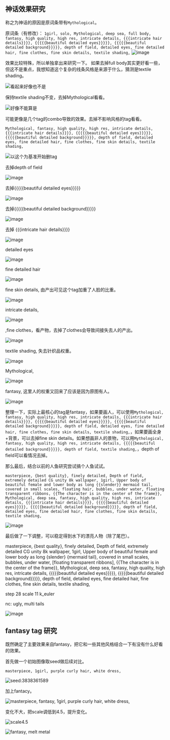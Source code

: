 ## 神话效果研究

称之为神话的原因是原词条带有`Mythological`。

原词条（有修改）：
`1girl, solo, Mythological, deep sea, full body, fantasy, high quality, high res, intricate details, {{{intricate hair details}}}}, {{{{{beautiful detailed eyes}}}}}, {{{{{beautiful detailed background}}}}}, depth of field, detailed eyes, fine detailed hair, fine clothes, fine skin details, textile shading,`
![image](../pic_stoarge/NovelAi%20pic/1girl,%20solo,%20Mythological,%20deep%20sea,%20full%20body,%20fantasy,%20high%20quality,%20high%20res,%20s-2545919650.png)

效果比较特殊，所以单独拿出来研究一下。
如果去掉full body其实更好看一些，但这不是重点，我想知道这个复杂的线条风格是来源于什么，猜测是textile shading。

![看起来好像也不是](../pic_stoarge/NovelAi%20pic/1girl,%20solo,%20Mythological,%20deep%20sea,%20full%20body,%20fantasy,%20high%20quality,%20high%20res,%20s-3947682317.png)

保持textile shading不变，去掉Mythological看看。

![好像不能算是](../pic_stoarge/NovelAi%20pic/1girl,%20solo,%20deep%20sea,%20full%20body,%20fantasy,%20high%20quality,%20high%20res,%20intricate%20det%20s-3356352857.png)

可能更像是几个tag的combo导致的效果。去掉不影响风格的tag看看。

`Mythological, fantasy, high quality, high res, intricate details, {{{intricate hair details}}}}, {{{{{beautiful detailed eyes}}}}}, {{{{{beautiful detailed background}}}}}, depth of field, detailed eyes, fine detailed hair, fine clothes, fine skin details, textile shading,`

![以这个为基准开始删tag](../pic_stoarge/NovelAi%20pic/Mythological,%20fantasy,%20high%20quality,%20high%20res,%20intricate%20details,%20%7B%7B%7Bintricate%20h%20s-1150470811.png)

去掉depth of field

![image](../pic_stoarge/NovelAi%20pic/Mythological,%20fantasy,%20high%20quality,%20high%20res,%20intricate%20details,%20%7B%7B%7Bintricate%20h%20s-1150470811%20(copy%201).png)

去掉{{{{{beautiful detailed eyes}}}}}

![image](../pic_stoarge/NovelAi%20pic/Mythological,%20fantasy,%20high%20quality,%20high%20res,%20intricate%20details,%20%7B%7B%7Bintricate%20h%20s-1150470811%20(copy%202).png)

去掉{{{{{beautiful detailed background}}}}}

![image](../pic_stoarge/NovelAi%20pic/Mythological,%20fantasy,%20high%20quality,%20high%20res,%20intricate%20details,%20%7B%7B%7Bintricate%20h%20s-1150470811%20(copy%203).png)

去掉 {{{intricate hair details}}}}

![image](../pic_stoarge/NovelAi%20pic/Mythological,%20fantasy,%20high%20quality,%20high%20res,%20intricate%20details,%20detailed%20eyes,%20s-1150470811.png)

detailed eyes

![image](../pic_stoarge/NovelAi%20pic/Mythological,%20fantasy,%20high%20quality,%20high%20res,%20intricate%20details,%20fine%20detailed%20s-1150470811.png)

fine detailed hair

![image](../pic_stoarge/NovelAi%20pic/Mythological,%20fantasy,%20high%20quality,%20high%20res,%20intricate%20details,%20fine%20clothes,%20s-1150470811.png)

fine skin details, 由产出可见这个tag加重了人脸的比重。

![image](../pic_stoarge/NovelAi%20pic/Mythological,%20fantasy,%20high%20quality,%20high%20res,%20intricate%20details,%20fine%20clothes,t%20s-1150470811.png)

intricate details, 

![image](../pic_stoarge/NovelAi%20pic/Mythological,%20fantasy,%20high%20quality,%20high%20res,fine%20clothes,textile%20shading,%20s-1150470811.png)

,fine clothes，看产物，去掉了clothes会导致间接失去人的产出。

![image](../pic_stoarge/NovelAi%20pic/Mythological,%20fantasy,%20high%20quality,%20high%20res,textile%20shading,%20s-1150470811.png)

textile shading, 失去针织品权重。

![image](../pic_stoarge/NovelAi%20pic/Mythological,%20fantasy,%20high%20quality,%20high%20res,%20s-1150470811.png)

Mythological, 

![image](../pic_stoarge/NovelAi%20pic/fantasy,%20high%20quality,%20high%20res,%20s-1150470811.png)

fantasy, 这里人的权重又回来了应该是因为原图有人。

![image](../pic_stoarge/NovelAi%20pic/high%20quality,%20high%20res,%20s-1150470811.png)

整理一下，实际上最核心的tag是fantasy，如果要画人，可以使用`Mythological, fantasy, high quality, high res, intricate details, {{{intricate hair details}}}}, {{{{{beautiful detailed eyes}}}}}, {{{{{beautiful detailed background}}}}}, depth of field, detailed eyes, fine detailed hair, fine clothes, fine skin details, textile shading,`，如果要画全身+背景，可以去掉fine skin details。如果想画非人的景物，可以用`Mythological, fantasy, high quality, high res, intricate details, {{{{{beautiful detailed background}}}}}, depth of field, textile shading,`，depth of field可以看情况去掉。

那么最后，结合以前的人鱼研究尝试搞个人鱼试试。

`masterpiece, {best quality}, finely detailed, Depth of field, extremely detailed CG unity 8k wallpaper, 1girl, Upper body of beautiful female and lower body as long {{slender}} mermaid tail, covered in small scales, floating hair, bubbles, under water, floating transparent ribbons, {{The character is in the center of the frame}}, Mythological, deep sea, fantasy, high quality, high res, intricate details, {{{intricate hair details}}}}, {{{{{beautiful detailed eyes}}}}}, {{{{{beautiful detailed background}}}}}, depth of field, detailed eyes, fine detailed hair, fine clothes, fine skin details, textile shading,`

![image](../pic_stoarge/NovelAi%20pic/masterpiece,%20%7Bbest%20quality%7D,%20finely%20detailed,%20Depth%20of%20field,%20extremely%20detailed%20s-1667880003.png)

最后做了一下调整，可以稳定得到水下的漂亮人物（除了尾巴）。

masterpiece, {best quality}, finely detailed, Depth of field, extremely detailed CG unity 8k wallpaper, 1girl, Upper body of beautiful female and lower body as long {slender} {mermaid tail}, covered in small scales, bubbles, under water, [floating transparent ribbons], {{The character is in the center of the frame}}, Mythological, deep sea, fantasy, high quality, high res, intricate details, {{{{{beautiful detailed eyes}}}}}, {{{{{beautiful detailed background}}}}}, depth of field, detailed eyes, fine detailed hair, fine clothes, fine skin details, textile shading,

step 28 scale 11 k_euler

nc: ugly, multi tails

![image](../pic_stoarge/NovelAi%20pic/masterpiece,%20%7Bbest%20quality%7D,%20finely%20detailed,%20Depth%20of%20field,%20extremely%20detailed%20s-961541842.png)

## fantasy tag 研究

既然确定了主要效果来自fantasy，把它和一些其他风格结合一下有没有什么好看的效果。

首先做一个初始图像取seed做后续对比。

`masterpiece, 1girl, purple curly hair, white dress, `

![seed:3838361589](../pic_stoarge/NovelAi%20pic/masterpiece,%201girl,%20purple%20curly%20hair,%20white%20dress,%20s-3838361589.png)

加上fantacy。

![masterpiece, fantasy, 1girl, purple curly hair, white dress, ](../pic_stoarge/NovelAi%20pic/masterpiece,%20fantasy,%201girl,%20purple%20curly%20hair,%20white%20dress,%20s-3838361589.png)

变化不大，把scale调低到4.5，提升变化。

![scale4.5](../pic_stoarge/NovelAi%20pic/masterpiece,%20fantasy,%201girl,%20purple%20curly%20hair,%20white%20dress,%20s-3838361589%20(copy%201).png)

![fantasy, melt metal](../pic_stoarge/NovelAi%20pic/masterpiece,%20fantasy,%201girl,%20purple%20curly%20hair,%20white%20dress,%20s-3838361589%20(copy%201).png)